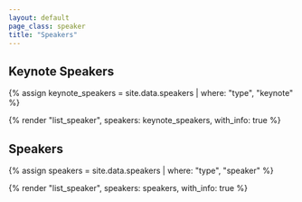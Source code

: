 ```yaml
---
layout: default
page_class: speaker
title: "Speakers"
---
```


<section class="speaker-info">
  <h2 class="speaker-info__heading">Keynote Speakers</h2>

  {% assign keynote_speakers = site.data.speakers | where: "type", "keynote" %}

  {% render "list_speaker", speakers: keynote_speakers, with_info: true %}
</section>

<section class="speaker-info">
  <h2 class="speaker-info__heading">Speakers</h2>

  {% assign speakers = site.data.speakers | where: "type", "speaker" %}

  {% render "list_speaker", speakers: speakers, with_info: true %}
</section>
